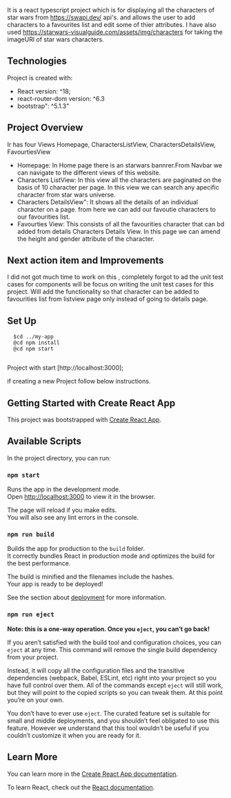It is a react typescript project which is for displaying all the characters of star wars from https://swapi.dev/ api's.
and allows the user to add characters to a favourites list and edit some of thier attributes. I have also used https://starwars-visualguide.com/assets/img/characters for taking the imageURl of star wars characters.

## Technologies
Project is created with:
* React version: ^18;
* react-router-dom version: ^6.3
* bootstrap": ^5.1.3"

## Project Overview
Ir has four Views Homepage, CharactersListView, CharactersDetailsView, FavourtiesView
* Homepage: In Home page there is an starwars bannrer.From Navbar we can navigate to the different views of this website.
* Characters ListView: In this view all the characters are paginated on the basis of 10 character per page. In this view we can search any apecific character from star wars universe.
* Characters DetailsView": It shows all the details of an individual character on a page. from here we can add our favoutie characters to our         favourities list.
* Favourties View: This consists of all the favourities character that can bd added from details Characters Details View. In this page we can amend the height and gender attribute of the character.

## Next action item and Improvements
I did not got much time to work on this , completely forgot to ad  the unit test cases for components will be focus on writing the unit test cases for this project.
Will add the functionality so that character can be added to favourities list from listview page only instead of going to details page.



## Set Up
```
  $cd ../my-app
  @cd npm install
  @cd npm start
  
```
Project with start [http://localhost:3000];


if creating a new Project follow below instructions.

## Getting Started with Create React App

This project was bootstrapped with [Create React App](https://github.com/facebook/create-react-app).

## Available Scripts

In the project directory, you can run:

### `npm start`

Runs the app in the development mode.\
Open [http://localhost:3000](http://localhost:3000) to view it in the browser.

The page will reload if you make edits.\
You will also see any lint errors in the console.


### `npm run build`

Builds the app for production to the `build` folder.\
It correctly bundles React in production mode and optimizes the build for the best performance.

The build is minified and the filenames include the hashes.\
Your app is ready to be deployed!

See the section about [deployment](https://facebook.github.io/create-react-app/docs/deployment) for more information.

### `npm run eject`

**Note: this is a one-way operation. Once you `eject`, you can’t go back!**

If you aren’t satisfied with the build tool and configuration choices, you can `eject` at any time. This command will remove the single build dependency from your project.

Instead, it will copy all the configuration files and the transitive dependencies (webpack, Babel, ESLint, etc) right into your project so you have full control over them. All of the commands except `eject` will still work, but they will point to the copied scripts so you can tweak them. At this point you’re on your own.

You don’t have to ever use `eject`. The curated feature set is suitable for small and middle deployments, and you shouldn’t feel obligated to use this feature. However we understand that this tool wouldn’t be useful if you couldn’t customize it when you are ready for it.

## Learn More

You can learn more in the [Create React App documentation](https://facebook.github.io/create-react-app/docs/getting-started).

To learn React, check out the [React documentation](https://reactjs.org/).
